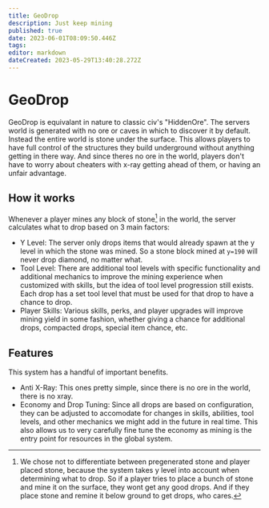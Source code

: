 ```yaml
---
title: GeoDrop
description: Just keep mining
published: true
date: 2023-06-01T08:09:50.446Z
tags: 
editor: markdown
dateCreated: 2023-05-29T13:40:28.272Z
---
```


# GeoDrop
GeoDrop is equivalant in nature to classic civ's "HiddenOre". The servers world is generated with no ore or caves in which to discover it by default. Instead the entire world is stone under the surface. This allows players to have full control of the structures they build underground without anything getting in there way. And since theres no ore in the world, players don't have to worry about cheaters with x-ray getting ahead of them, or having an unfair advantage.

## How it works
Whenever a player mines any block of stone[^1] in the world, the server calculates what to drop based on 3 main factors:
- Y Level: The server only drops items that would already spawn at the y level in which the stone was mined. So a stone block mined at `y=190` will never drop diamond, no matter what.
- Tool Level: There are additional tool levels with specific functionality and additional mechanics to improve the mining experience when customized with skills, but the idea of tool level progression still exists. Each drop has a set tool level that must be used for that drop to have a chance to drop.
- Player Skills: Various skills, perks, and player upgrades will improve mining yield in some fashion, whether giving a chance for additional drops, compacted drops, special item chance, etc.

## Features
This system has a handful of important benefits. 
- Anti X-Ray: This ones pretty simple, since there is no ore in the world, there is no xray.
- Economy and Drop Tuning: Since all drops are based on configuration, they can be adjusted to accomodate for changes in skills, abilities, tool levels, and other mechanics we might add in the future in real time. This also allows us to very carefully fine tune the economy as mining is the entry point for resources in the global system. 
 






[^1]: We chose not to differentiate between pregenerated stone and player placed stone, because the system takes y level into account when determining what to drop. So if a player tries to place a bunch of stone and mine it on the surface, they wont get any good drops. And if they place stone and remine it below ground to get drops, who cares.